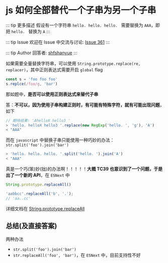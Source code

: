 # js 如何全部替代一个子串为另一个子串

::: tip 更多描述 
 假设有一个字符串 `hello. hello. hello. ` 需要替换为 `AAA`，即把 `hello. ` 替换为 `A` 
::: 

::: tip Issue 
 欢迎在 Issue 中交流与讨论: [Issue 361](https://github.com/shfshanyue/Daily-Question/issues/361) 
:::

::: tip Author 
回答者: [shfshanyue](https://github.com/shfshanyue) 
:::

如果需要全量替换字符串，可以使用 `String.prototype.replace(re, replacer)`，其中正则表达式需要开启 `global` flag

``` js
const s = 'foo foo foo'
s.replce(/foo/g, 'bar')
```

那如题中，**是否可以使用正则表达式来替代子串**

答：**不可以，因为使用子串构建正则时，有可能有特殊字符，就有可能出现问题**，如下

``` js
// 期待结果: 'AhelloX hello3 '
> 'hello. helloX hello3 '.replace(new RegExp('hello. ', 'g'), 'A')
< "AAA"
```

而在 `javascript` 中替换子串只能使用一种巧妙的办法：`str.split('foo').join('bar')`

``` js
> 'hello. hello. hello. '.split('hello. ').join('A')
< "AAA"
```

真是一个巧(笨)妙(拙)的办法啊！！！！！**大概 TC39 也意识到了一个问题，于是出了一个新的 API**，在 `ESNext` 中

``` js
String.prototype.replaceAll()

'aabbcc'.replaceAll('b', '.'); 
// 'aa..cc'
```

详细文档在 [String.prototype.replaceAll](https://developer.mozilla.org/docs/Web/JavaScript/Reference/Global_Objects/String/replaceAll)

## 总结(及直接答案)

两种办法

+ `str.split('foo').join('bar')`
+ `str.replaceAll('foo', 'bar')`，在 `ESNext` 中，目前支持性不好